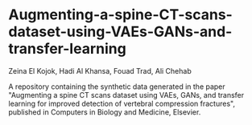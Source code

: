 # Augmenting-a-spine-CT-scans-dataset-using-VAEs-GANs-and-transfer-learning

Zeina El Kojok, Hadi Al Khansa, Fouad Trad, Ali Chehab

A repository containing the synthetic data generated in the paper "Augmenting a spine CT scans dataset using VAEs, GANs, and transfer learning for improved detection of vertebral compression fractures", published in Computers in Biology and Medicine, Elsevier.
